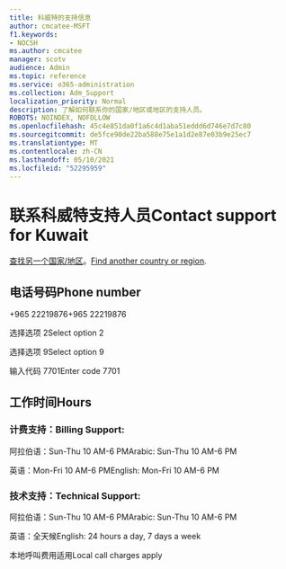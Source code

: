 ```yaml
---
title: 科威特的支持信息
author: cmcatee-MSFT
f1.keywords:
- NOCSH
ms.author: cmcatee
manager: scotv
audience: Admin
ms.topic: reference
ms.service: o365-administration
ms.collection: Adm_Support
localization_priority: Normal
description: 了解如何联系你的国家/地区或地区的支持人员。
ROBOTS: NOINDEX, NOFOLLOW
ms.openlocfilehash: 45c4e851da0f1a6c4d1aba51eddd6d746e7d7c80
ms.sourcegitcommit: de5fce90de22ba588e75e1a1d2e87e03b9e25ec7
ms.translationtype: MT
ms.contentlocale: zh-CN
ms.lasthandoff: 05/10/2021
ms.locfileid: "52295959"
---
```

# <a name="contact-support-for-kuwait"></a><span data-ttu-id="67823-103">联系科威特支持人员</span><span class="sxs-lookup"><span data-stu-id="67823-103">Contact support for Kuwait</span></span>

<span data-ttu-id="67823-104">[查找另一个国家/地区](../../business-video/get-help-support.md)。</span><span class="sxs-lookup"><span data-stu-id="67823-104">[Find another country or region](../../business-video/get-help-support.md).</span></span>

## <a name="phone-number"></a><span data-ttu-id="67823-105">电话号码</span><span class="sxs-lookup"><span data-stu-id="67823-105">Phone number</span></span>
<span data-ttu-id="67823-106">+965 22219876</span><span class="sxs-lookup"><span data-stu-id="67823-106">+965 22219876</span></span>

<span data-ttu-id="67823-107">选择选项 2</span><span class="sxs-lookup"><span data-stu-id="67823-107">Select option 2</span></span>

<span data-ttu-id="67823-108">选择选项 9</span><span class="sxs-lookup"><span data-stu-id="67823-108">Select option 9</span></span>

<span data-ttu-id="67823-109">输入代码 7701</span><span class="sxs-lookup"><span data-stu-id="67823-109">Enter code 7701</span></span>

## <a name="hours"></a><span data-ttu-id="67823-110">工作时间</span><span class="sxs-lookup"><span data-stu-id="67823-110">Hours</span></span>
### <a name="billing-support"></a><span data-ttu-id="67823-111">计费支持：</span><span class="sxs-lookup"><span data-stu-id="67823-111">Billing Support:</span></span>

<span data-ttu-id="67823-112">阿拉伯语：Sun-Thu 10 AM-6 PM</span><span class="sxs-lookup"><span data-stu-id="67823-112">Arabic: Sun-Thu 10 AM-6 PM</span></span>

<span data-ttu-id="67823-113">英语：Mon-Fri 10 AM-6 PM</span><span class="sxs-lookup"><span data-stu-id="67823-113">English: Mon-Fri 10 AM-6 PM</span></span>

### <a name="technical-support"></a><span data-ttu-id="67823-114">技术支持：</span><span class="sxs-lookup"><span data-stu-id="67823-114">Technical Support:</span></span>

<span data-ttu-id="67823-115">阿拉伯语：Sun-Thu 10 AM-6 PM</span><span class="sxs-lookup"><span data-stu-id="67823-115">Arabic: Sun-Thu 10 AM-6 PM</span></span>

<span data-ttu-id="67823-116">英语：全天候</span><span class="sxs-lookup"><span data-stu-id="67823-116">English: 24 hours a day, 7 days a week</span></span>

<span data-ttu-id="67823-117">本地呼叫费用适用</span><span class="sxs-lookup"><span data-stu-id="67823-117">Local call charges apply</span></span>

